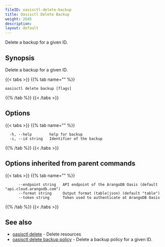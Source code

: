 ```yaml
---
fileID: oasisctl-delete-backup
title: Oasisctl Delete Backup
weight: 2645
description: 
layout: default
---
```

Delete a backup for a given ID.

## Synopsis

Delete a backup for a given ID.

{{< tabs >}}
{{% tab name="" %}}
```
oasisctl delete backup [flags]
```
{{% /tab %}}
{{< /tabs >}}

## Options

{{< tabs >}}
{{% tab name="" %}}
```
  -h, --help        help for backup
  -i, --id string   Identifier of the backup
```
{{% /tab %}}
{{< /tabs >}}

## Options inherited from parent commands

{{< tabs >}}
{{% tab name="" %}}
```
      --endpoint string   API endpoint of the ArangoDB Oasis (default "api.cloud.arangodb.com")
      --format string     Output format (table|json) (default "table")
      --token string      Token used to authenticate at ArangoDB Oasis
```
{{% /tab %}}
{{< /tabs >}}

## See also

* [oasisctl delete]()	 - Delete resources
* [oasisctl delete backup policy](oasisctl-delete-backup-policy)	 - Delete a backup policy for a given ID.

